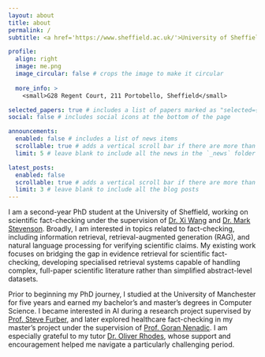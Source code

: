 ```yaml
---
layout: about
title: about
permalink: /
subtitle: <a href='https://www.sheffield.ac.uk/'>University of Sheffield</a>.

profile:
  align: right
  image: me.png
  image_circular: false # crops the image to make it circular
  
  more_info: >
    <small>G28 Regent Court, 211 Portobello, Sheffield</small>

selected_papers: true # includes a list of papers marked as "selected={true}"
social: false # includes social icons at the bottom of the page

announcements:
  enabled: false # includes a list of news items
  scrollable: true # adds a vertical scroll bar if there are more than 3 news items
  limit: 5 # leave blank to include all the news in the `_news` folder

latest_posts:
  enabled: false
  scrollable: true # adds a vertical scroll bar if there are more than 3 new posts items
  limit: 3 # leave blank to include all the blog posts
---
```



I am a second-year PhD student at the University of Sheffield, working on scientific fact-checking under the supervision of [Dr. Xi Wang](https://www.xiwangeric.com/) and [Dr. Mark Stevenson](https://staffwww.dcs.shef.ac.uk/people/M.Stevenson/). Broadly, I am interested in topics related to fact-checking, including information retrieval, retrieval-augmented generation (RAG), and natural language processing for verifying scientific claims. My existing work focuses on bridging the gap in evidence retrieval for scientific fact-checking, developing specialised retrieval systems capable of handling complex, full-paper scientific literature rather than simplified abstract-level datasets.

Prior to beginning my PhD journey, I studied at the University of Manchester for five years and earned my bachelor’s and master’s degrees in Computer Science. 
I became interested in AI during a research project supervised by [Prof. Steve Furber](https://en.wikipedia.org/wiki/Steve_Furber), and later explored healthcare fact-checking in my master’s project under the supervision of [Prof. Goran Nenadic](https://research.manchester.ac.uk/en/persons/gnenadic). I am especially grateful to my tutor [Dr. Oliver Rhodes](https://research.manchester.ac.uk/en/persons/oliver.rhodes), whose support and encouragement helped me navigate a particularly challenging period.


